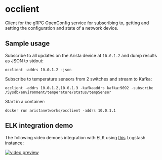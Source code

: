 # occlient

Client for the gRPC OpenConfig service for subscribing to, getting and setting the
configuration and state of a network device.

## Sample usage

Subscribe to all updates on the Arista device at `10.0.1.2` and dump results as JSON to stdout:

```
occlient -addrs 10.0.1.2 -json
```

Subscribe to temperature sensors from 2 switches and stream to Kafka:

```
occlient -addrs 10.0.1.2,10.0.1.3 -kafkaaddrs kafka:9092 -subscribe /Sysdb/environment/temperature/status/tempSensor
```

Start in a container:
```
docker run aristanetworks/occlient -addrs 10.0.1.1
```

## ELK integration demo
The following video demoes integration with ELK using [this](https://github.com/aristanetworks/docker-logstash) Logstash instance:

[![video preview](http://img.youtube.com/vi/WsyFmxMwXYQ/0.jpg)](https://youtu.be/WsyFmxMwXYQ)
